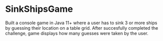 # SinkShipsGame
Built a console game in Java 11+ where a user has to sink 3 or more ships by guessing their location on a table grid. After succesfully completed the challenge, game displays how many guesses were taken by the user.  
